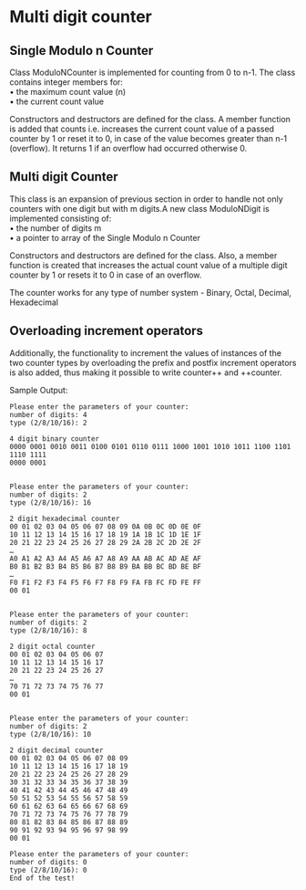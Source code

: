 # Multi digit counter

## Single Modulo n Counter

Class ModuloNCounter is implemented for counting from 0 to n-1. The class contains integer members for:\
• the maximum count value (n)\
• the current count value 

Constructors and destructors are defined for the class.
A member function is added that counts i.e. increases the current count value of a passed counter by 1 or reset it to 0, in case of the value becomes greater than n-1 (overflow). It returns 1 if an overflow had occurred otherwise 0.


## Multi digit Counter

This class is an expansion of previous section in order to handle not only counters with one digit but with m digits.A new class ModuloNDigit is implemented consisting of:\
• the number of digits m \
• a pointer to array of the Single Modulo n Counter

Constructors and destructors are defined for the class. Also, a member function is created that increases the actual count value of a multiple digit counter by 1 or resets it to 0 in case of an overflow.

The counter works for any type of number system - Binary, Octal, Decimal, Hexadecimal


## Overloading increment operators

Additionally, the functionality to increment the values of instances of the two counter types by overloading the prefix and postfix increment operators is also added, thus making it possible to write counter++ and ++counter.

Sample Output:

```
Please enter the parameters of your counter:
number of digits: 4
type (2/8/10/16): 2

4 digit binary counter
0000 0001 0010 0011 0100 0101 0110 0111 1000 1001 1010 1011 1100 1101 1110 1111
0000 0001


Please enter the parameters of your counter:
number of digits: 2
type (2/8/10/16): 16

2 digit hexadecimal counter
00 01 02 03 04 05 06 07 08 09 0A 0B 0C 0D 0E 0F
10 11 12 13 14 15 16 17 18 19 1A 1B 1C 1D 1E 1F
20 21 22 23 24 25 26 27 28 29 2A 2B 2C 2D 2E 2F
…
A0 A1 A2 A3 A4 A5 A6 A7 A8 A9 AA AB AC AD AE AF
B0 B1 B2 B3 B4 B5 B6 B7 B8 B9 BA BB BC BD BE BF
…
F0 F1 F2 F3 F4 F5 F6 F7 F8 F9 FA FB FC FD FE FF
00 01


Please enter the parameters of your counter:
number of digits: 2
type (2/8/10/16): 8

2 digit octal counter
00 01 02 03 04 05 06 07
10 11 12 13 14 15 16 17
20 21 22 23 24 25 26 27
…
70 71 72 73 74 75 76 77
00 01


Please enter the parameters of your counter:
number of digits: 2
type (2/8/10/16): 10

2 digit decimal counter
00 01 02 03 04 05 06 07 08 09
10 11 12 13 14 15 16 17 18 19
20 21 22 23 24 25 26 27 28 29
30 31 32 33 34 35 36 37 38 39
40 41 42 43 44 45 46 47 48 49
50 51 52 53 54 55 56 57 58 59
60 61 62 63 64 65 66 67 68 69
70 71 72 73 74 75 76 77 78 79
80 81 82 83 84 85 86 87 88 89
90 91 92 93 94 95 96 97 98 99
00 01

Please enter the parameters of your counter:
number of digits: 0
type (2/8/10/16): 0
End of the test!

```

